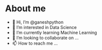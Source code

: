 # About me
- 👋 Hi, I’m @ganeshpython
- 👀 I’m interested in Data Science
- 🌱 I’m currently learning  Machine Learning
- 💞️ I’m looking to collaborate on ...
- 📫 How to reach me ...

<!---
ganeshpython/ganeshpython is a ✨ special ✨ repository because its `README.md` (this file) appears on your GitHub profile.
You can click the Preview link to take a look at your changes.
--->
